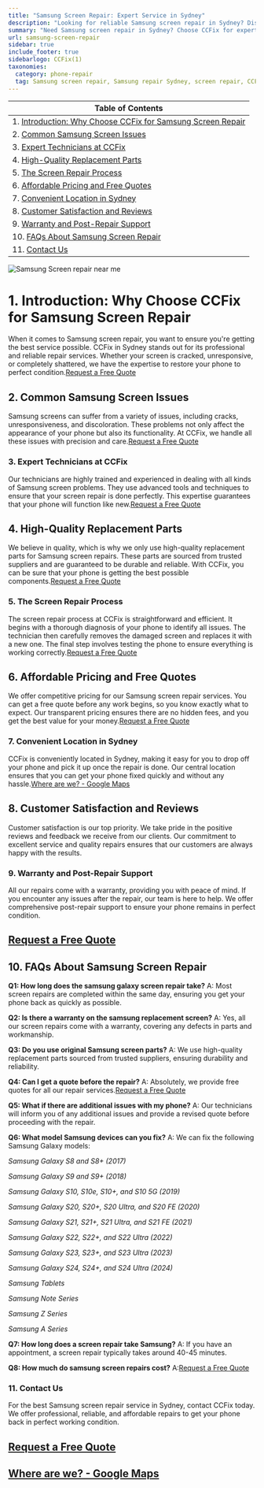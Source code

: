 ```yaml
---
title: "Samsung Screen Repair: Expert Service in Sydney"
description: "Looking for reliable Samsung screen repair in Sydney? Discover why CCFix is the top choice for professional Samsung screen repairs. Get a free quote today!"
summary: "Need Samsung screen repair in Sydney? Choose CCFix for expert repairs, quality parts, and excellent customer service. Get a free quote today!"
url: samsung-screen-repair
sidebar: true
include_footer: true
sidebarlogo: CCFix(1)
taxonomies:
  category: phone-repair
  tag: Samsung screen repair, Samsung repair Sydney, screen repair, CCFix
---
```


| **Table of Contents** |
| --------------------- |
| 1. [Introduction: Why Choose CCFix for Samsung Screen Repair](#1-introduction-why-choose-ccfix-for-samsung-screen-repair) |
| 2. [Common Samsung Screen Issues](#2-common-samsung-screen-issues) |
| 3. [Expert Technicians at CCFix](#3-expert-technicians-at-ccfix) |
| 4. [High-Quality Replacement Parts](#4-high-quality-replacement-parts) |
| 5. [The Screen Repair Process](#5-the-screen-repair-process) |
| 6. [Affordable Pricing and Free Quotes](#6-affordable-pricing-and-free-quotes) |
| 7. [Convenient Location in Sydney](#7-convenient-location-in-sydney) |
| 8. [Customer Satisfaction and Reviews](#8-customer-satisfaction-and-reviews) |
| 9. [Warranty and Post-Repair Support](#9-warranty-and-post-repair-support) |
| 10. [FAQs About Samsung Screen Repair](#10-faqs-about-samsung-screen-repair) |
| 11. [Contact Us](#11-contact-us) |

![Samsung Screen repair near me](/images/ccfix-samsung-screen-repair-Merrylands-Parramatta-Guildford-HarrisPark-Silverwater-Fairfield-Westmead-Granville-Greystanes-Clyde-Northmead-Smithfield-Lidcombe.webp "Get your Samsung Screen replacement at CCFix in Merrylands-Parramatta-Guildford-HarrisPark-Silverwater-Fairfield-Westmead-Granville-Greystanes-Clyde-Northmead-Smithfield-Lidcombe")


# **1. Introduction: Why Choose CCFix for Samsung Screen Repair**

When it comes to Samsung screen repair, you want to ensure you're getting the best service possible. CCFix in Sydney stands out for its professional and reliable repair services. Whether your screen is cracked, unresponsive, or completely shattered, we have the expertise to restore your phone to perfect condition.[Request a Free Quote](https://form.jotform.com/241402975332857)

## **2. Common Samsung Screen Issues**

Samsung screens can suffer from a variety of issues, including cracks, unresponsiveness, and discoloration. These problems not only affect the appearance of your phone but also its functionality. At CCFix, we handle all these issues with precision and care.[Request a Free Quote](https://form.jotform.com/241402975332857)

### **3. Expert Technicians at CCFix**

Our technicians are highly trained and experienced in dealing with all kinds of Samsung screen problems. They use advanced tools and techniques to ensure that your screen repair is done perfectly. This expertise guarantees that your phone will function like new.[Request a Free Quote](https://form.jotform.com/241402975332857)

## **4. High-Quality Replacement Parts**

We believe in quality, which is why we only use high-quality replacement parts for Samsung screen repairs. These parts are sourced from trusted suppliers and are guaranteed to be durable and reliable. With CCFix, you can be sure that your phone is getting the best possible components.[Request a Free Quote](https://form.jotform.com/241402975332857)

### **5. The Screen Repair Process**

The screen repair process at CCFix is straightforward and efficient. It begins with a thorough diagnosis of your phone to identify all issues. The technician then carefully removes the damaged screen and replaces it with a new one. The final step involves testing the phone to ensure everything is working correctly.[Request a Free Quote](https://form.jotform.com/241402975332857)

## **6. Affordable Pricing and Free Quotes**

We offer competitive pricing for our Samsung screen repair services. You can get a free quote before any work begins, so you know exactly what to expect. Our transparent pricing ensures there are no hidden fees, and you get the best value for your money.[Request a Free Quote](https://form.jotform.com/241402975332857)
### **7. Convenient Location in Sydney**

CCFix is conveniently located in Sydney, making it easy for you to drop off your phone and pick it up once the repair is done. Our central location ensures that you can get your phone fixed quickly and without any hassle.[Where are we? - Google Maps](https://maps.app.goo.gl/AbisHTXzq2XqgA8c7)

## **8. Customer Satisfaction and Reviews**

Customer satisfaction is our top priority. We take pride in the positive reviews and feedback we receive from our clients. Our commitment to excellent service and quality repairs ensures that our customers are always happy with the results.

### **9. Warranty and Post-Repair Support**

All our repairs come with a warranty, providing you with peace of mind. If you encounter any issues after the repair, our team is here to help. We offer comprehensive post-repair support to ensure your phone remains in perfect condition.

## [Request a Free Quote](https://form.jotform.com/241402975332857)

## **10. FAQs About Samsung Screen Repair**

**Q1: How long does the samsung galaxy screen repair take?**
A: Most screen repairs are completed within the same day, ensuring you get your phone back as quickly as possible.

**Q2: Is there a warranty on the samsung replacement screen?**
A: Yes, all our screen repairs come with a warranty, covering any defects in parts and workmanship.

**Q3: Do you use original Samsung screen parts?**
A: We use high-quality replacement parts sourced from trusted suppliers, ensuring durability and reliability.

**Q4: Can I get a quote before the repair?**
A: Absolutely, we provide free quotes for all our repair services.[Request a Free Quote](https://form.jotform.com/241402975332857)

**Q5: What if there are additional issues with my phone?**
A: Our technicians will inform you of any additional issues and provide a revised quote before proceeding with the repair.

**Q6: What model Samsung devices can you fix?**
A: We can fix the following Samsung Galaxy models:

*Samsung Galaxy S8 and S8+ (2017)*

*Samsung Galaxy S9 and S9+ (2018)*

*Samsung Galaxy S10, S10e, S10+, and S10 5G (2019)*

*Samsung Galaxy S20, S20+, S20 Ultra, and S20 FE (2020)*

*Samsung Galaxy S21, S21+, S21 Ultra, and S21 FE (2021)*

*Samsung Galaxy S22, S22+, and S22 Ultra (2022)*

*Samsung Galaxy S23, S23+, and S23 Ultra (2023)*

*Samsung Galaxy S24, S24+, and S24 Ultra (2024)*

*Samsung Tablets*

*Samsung Note Series*

*Samsung Z Series*

*Samsung A Series*

**Q7: How long does a screen repair take Samsung?**
A: If you have an appointment, a screen repair typically takes around 40-45 minutes.

**Q8: How much do samsung screen repairs cost?**
A:[Request a Free Quote](https://form.jotform.com/241402975332857)

### **11. Contact Us**

For the best Samsung screen repair service in Sydney, contact CCFix today. We offer professional, reliable, and affordable repairs to get your phone back in perfect working condition.

## [Request a Free Quote](https://form.jotform.com/241402975332857)
## [Where are we? - Google Maps](https://maps.app.goo.gl/AbisHTXzq2XqgA8c7)